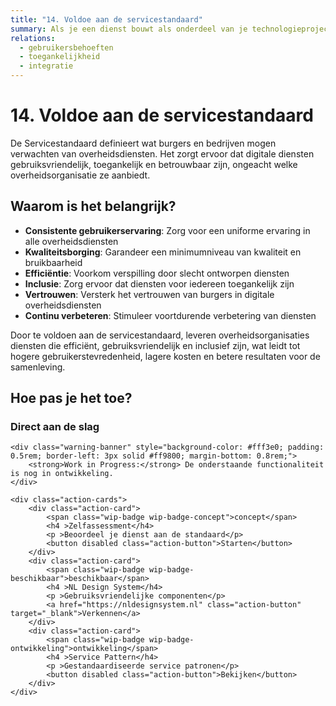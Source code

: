```yaml
---
title: "14. Voldoe aan de servicestandaard"
summary: Als je een dienst bouwt als onderdeel van je technologieproject of -programma, moet je ook voldoen aan de Servicestandaard.
relations:
  - gebruikersbehoeften
  - toegankelijkheid
  - integratie
---
```


# 14. Voldoe aan de servicestandaard

De Servicestandaard definieert wat burgers en bedrijven mogen verwachten van overheidsdiensten. Het zorgt ervoor dat digitale diensten gebruiksvriendelijk, toegankelijk en betrouwbaar zijn, ongeacht welke overheidsorganisatie ze aanbiedt.

## Waarom is het belangrijk?

- **Consistente gebruikerservaring**: Zorg voor een uniforme ervaring in alle overheidsdiensten
- **Kwaliteitsborging**: Garandeer een minimumniveau van kwaliteit en bruikbaarheid
- **Efficiëntie**: Voorkom verspilling door slecht ontworpen diensten
- **Inclusie**: Zorg ervoor dat diensten voor iedereen toegankelijk zijn
- **Vertrouwen**: Versterk het vertrouwen van burgers in digitale overheidsdiensten
- **Continu verbeteren**: Stimuleer voortdurende verbetering van diensten

Door te voldoen aan de servicestandaard, leveren overheidsorganisaties diensten die efficiënt, gebruiksvriendelijk en inclusief zijn, wat leidt tot hogere gebruikerstevredenheid, lagere kosten en betere resultaten voor de samenleving.

## Hoe pas je het toe?

<div class="direct-aan-de-slag">
    <h3>Direct aan de slag</h3>

    <div class="warning-banner" style="background-color: #fff3e0; padding: 0.5rem; border-left: 3px solid #ff9800; margin-bottom: 0.8rem;">
        <strong>Work in Progress:</strong> De onderstaande functionaliteit is nog in ontwikkeling.
    </div>

    <div class="action-cards">
        <div class="action-card">
            <span class="wip-badge wip-badge-concept">concept</span>
            <h4 >Zelfassessment</h4>
            <p >Beoordeel je dienst aan de standaard</p>
            <button disabled class="action-button">Starten</button>
        </div>
        <div class="action-card">
            <span class="wip-badge wip-badge-beschikbaar">beschikbaar</span>
            <h4 >NL Design System</h4>
            <p >Gebruiksvriendelijke componenten</p>
            <a href="https://nldesignsystem.nl" class="action-button" target="_blank">Verkennen</a>
        </div>
        <div class="action-card">
            <span class="wip-badge wip-badge-ontwikkeling">ontwikkeling</span>
            <h4 >Service Pattern</h4>
            <p >Gestandaardiseerde service patronen</p>
            <button disabled class="action-button">Bekijken</button>
        </div>
    </div>
</div>
